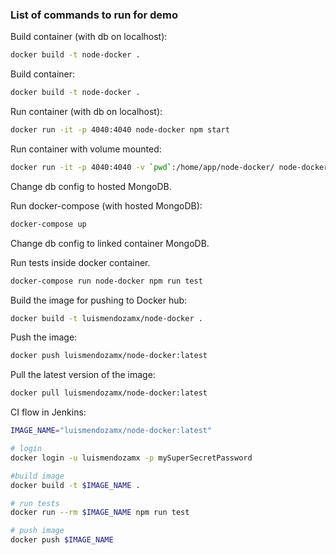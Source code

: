 ### List of commands to run for demo

Build container (with db on localhost):
```sh
docker build -t node-docker .
```

Build container:
```sh
docker build -t node-docker .
```

Run container (with db on localhost):
```sh
docker run -it -p 4040:4040 node-docker npm start
```

Run container with volume mounted:
```sh
docker run -it -p 4040:4040 -v `pwd`:/home/app/node-docker/ node-docker npm start
```

Change db config to hosted MongoDB.

Run docker-compose (with hosted MongoDB):
```sh
docker-compose up
```

Change db config to linked container MongoDB.

Run tests inside docker container.
```sh
docker-compose run node-docker npm run test
```

Build the image for pushing to Docker hub:
```sh
docker build -t luismendozamx/node-docker .
```

Push the image:
```sh
docker push luismendozamx/node-docker:latest
```

Pull the latest version of the image:
```sh
docker pull luismendozamx/node-docker:latest
```

CI flow in Jenkins:
```sh
IMAGE_NAME="luismendozamx/node-docker:latest"

# login
docker login -u luismendozamx -p mySuperSecretPassword

#build image
docker build -t $IMAGE_NAME .

# run tests
docker run --rm $IMAGE_NAME npm run test

# push image
docker push $IMAGE_NAME
```
